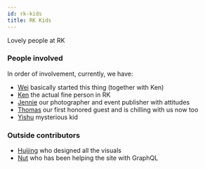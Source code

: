 ```yaml
---
id: rk-kids
title: RK Kids
---
```


Lovely people at RK

### People involved

In order of involvement, currently, we have:

- [Wei](https://twitter.com/wgao19) basically started this thing (together with Ken)
- [Ken](https://twitter.com/kenleesm) the actual fine person in RK
- [Jennie](https://twitter.com/jyee721) our photographer and event publisher with attitudes
- [Thomas](https://twitter.com/th__chia) our first honored guest and is chilling with us now too
- [Yishu](https://twitter.com/yishusee) mysterious kid

### Outside contributors

- [Huijing](https://twitter.com/hj_chen) who designed all the visuals
- [Nut](https://github.com/nutstick) who has been helping the site with GraphQL
